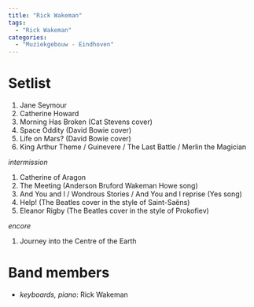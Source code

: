 ```yaml
---
title: "Rick Wakeman"
tags:
  - "Rick Wakeman"
categories:
  - "Muziekgebouw - Eindhoven"
---
```


# Setlist

1. Jane Seymour
2. Catherine Howard
3. Morning Has Broken (Cat Stevens cover)
4. Space Oddity (David Bowie cover)
5. Life on Mars? (David Bowie cover)
6. King Arthur Theme / Guinevere / The Last Battle / Merlin the Magician

_intermission_

1. Catherine of Aragon
2. The Meeting (Anderson Bruford Wakeman Howe song)
3. And You and I / Wondrous Stories / And You and I reprise (Yes song)
4. Help! (The Beatles cover in the style of Saint-Saëns)
5. Eleanor Rigby (The Beatles cover in the style of Prokofiev)

_encore_

1. Journey into the Centre of the Earth

# Band members

- _keyboards, piano_: Rick Wakeman
